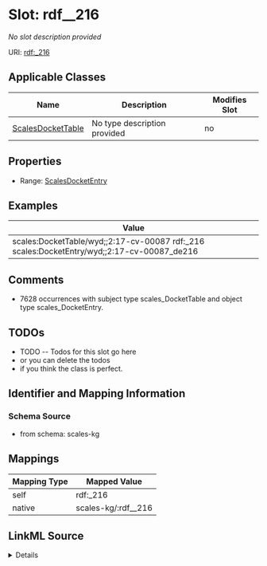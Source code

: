 

# Slot: rdf__216


_No slot description provided_





URI: [rdf:_216](http://www.w3.org/1999/02/22-rdf-syntax-ns#_216)



<!-- no inheritance hierarchy -->





## Applicable Classes

| Name | Description | Modifies Slot |
| --- | --- | --- |
| [ScalesDocketTable](../classes/ScalesDocketTable.md) | No type description provided |  no  |







## Properties

* Range: [ScalesDocketEntry](../classes/ScalesDocketEntry.md)






## Examples

| Value |
| --- |
| scales:DocketTable/wyd;;2:17-cv-00087 rdf:_216 scales:DocketEntry/wyd;;2:17-cv-00087_de216 |

## Comments

* 7628 occurrences with subject type scales_DocketTable and object type scales_DocketEntry.

## TODOs

* TODO -- Todos for this slot go here
* or you can delete the todos
* if you think the class is perfect.

## Identifier and Mapping Information







### Schema Source


* from schema: scales-kg




## Mappings

| Mapping Type | Mapped Value |
| ---  | ---  |
| self | rdf:_216 |
| native | scales-kg/:rdf__216 |




## LinkML Source

<details>
```yaml
name: rdf__216
description: No slot description provided
todos:
- TODO -- Todos for this slot go here
- or you can delete the todos
- if you think the class is perfect.
comments:
- 7628 occurrences with subject type scales_DocketTable and object type scales_DocketEntry.
examples:
- value: scales:DocketTable/wyd;;2:17-cv-00087 rdf:_216 scales:DocketEntry/wyd;;2:17-cv-00087_de216
from_schema: scales-kg
rank: 1000
slot_uri: rdf:_216
alias: rdf__216
domain_of:
- scales_DocketTable
range: scales_DocketEntry

```
</details>